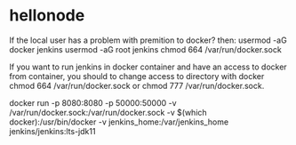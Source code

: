 # hellonode

If the local user has a problem with premition to docker? then:
usermod -aG docker jenkins
usermod -aG root jenkins
chmod 664 /var/run/docker.sock

If you want to run jenkins in docker container and have an access to docker from container, you should to change access to directory with docker
chmod 664 /var/run/docker.sock or chmod 777 /var/run/docker.sock.


docker run -p 8080:8080 -p 50000:50000 -v /var/run/docker.sock:/var/run/docker.sock -v $(which docker):/usr/bin/docker -v jenkins_home:/var/jenkins_home jenkins/jenkins:lts-jdk11
